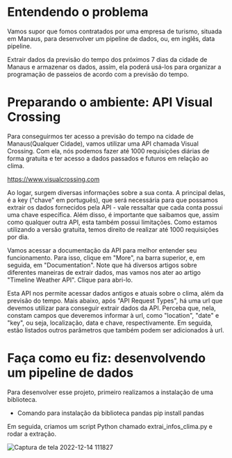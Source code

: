 # Entendendo o problema

Vamos supor que fomos contratados por uma empresa de turismo, situada em Manaus, 
para desenvolver um pipeline de dados, ou, em inglês, data pipeline.

Extrair dados da previsão do tempo dos próximos 7 dias da cidade de Manaus e armazenar os dados, 
assim, ela poderá usá-los para organizar a programação de passeios de acordo com a previsão do tempo.

# Preparando o ambiente: API Visual Crossing

Para conseguirmos ter acesso a previsão do tempo na cidade de Manaus(Qualquer Cidade), vamos utilizar uma API chamada Visual Crossing.
Com ela, nós podemos fazer até 1000 requisições diárias de forma gratuita e ter acesso a dados passados e futuros em relação ao clima.

 https://www.visualcrossing.com
 
 Ao logar, surgem diversas informações sobre a sua conta. 
 A principal delas, é a key ("chave" em português), que será necessária para que possamos extrair os dados fornecidos pela API - 
 vale ressaltar que cada conta possui uma chave específica. Além disso, é importante que saibamos que, assim como qualquer outra API, 
 esta também possui limitações. Como estamos utilizando a versão gratuita, temos direito de realizar até 1000 requisições por dia.

Vamos acessar a documentação da API para melhor entender seu funcionamento. Para isso, clique em "More", na barra superior, e, em seguida, em "Documentation". 
Note que há diversos artigos sobre diferentes maneiras de extrair dados, mas vamos nos ater ao artigo "Timeline Weather API". Clique para abri-lo.

Esta API nos permite acessar dados antigos e atuais sobre o clima, além da previsão do tempo. Mais abaixo, após "API Request Types", 
há uma url que devemos utilizar para conseguir extrair dados da API. Perceba que, nela, constam campos que deveremos informar à url, como "location", "date" e "key", ou seja, localização, data e chave, respectivamente. 
Em seguida, estão listados outros parâmetros que também podem ser adicionados à url.

# Faça como eu fiz: desenvolvendo um pipeline de dados

Para desenvolver esse projeto, primeiro realizamos a instalação de uma biblioteca.

- Comando para instalação da biblioteca pandas
pip install pandas

Em seguida, criamos um script Python chamado extrai_infos_clima.py e rodar a extração.

![Captura de tela 2022-12-14 111827](https://user-images.githubusercontent.com/27660298/207619850-0bff82fd-5345-41ba-bd84-c472ea2e79ce.png)

